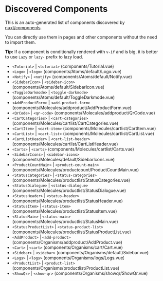 # Discovered Components

This is an auto-generated list of components discovered by [nuxt/components](https://github.com/nuxt/components).

You can directly use them in pages and other components without the need to import them.

**Tip:** If a component is conditionally rendered with `v-if` and is big, it is better to use `Lazy` or `lazy-` prefix to lazy load.

- `<Tutorial>` | `<tutorial>` (components/Tutorial.vue)
- `<Logo>` | `<logo>` (components/Atoms/default/Logo.vue)
- `<Notify>` | `<notify>` (components/Atoms/default/Notify.vue)
- `<SidebarIcon>` | `<sidebar-icon>` (components/Atoms/default/SidebarIcon.vue)
- `<ToggleDarkmode>` | `<toggle-darkmode>` (components/Atoms/default/ToggleDarkmode.vue)
- `<AddProductForm>` | `<add-product-form>` (components/Molecules/addproduct/AddProductForm.vue)
- `<QrCode>` | `<qr-code>` (components/Molecules/addproduct/QrCode.vue)
- `<CartCategories>` | `<cart-categories>` (components/Molecules/cartlist/CartCategories.vue)
- `<CartItem>` | `<cart-item>` (components/Molecules/cartlist/CartItem.vue)
- `<CartList>` | `<cart-list>` (components/Molecules/cartlist/CartList.vue)
- `<CartListHeader>` | `<cart-list-header>` (components/Molecules/cartlist/CartListHeader.vue)
- `<Carts>` | `<carts>` (components/Molecules/cartlist/Carts.vue)
- `<SidebarIcons>` | `<sidebar-icons>` (components/Molecules/default/SidebarIcons.vue)
- `<ProductCountMain>` | `<product-count-main>` (components/Molecules/productcount/ProductCountMain.vue)
- `<StatusCategories>` | `<status-categories>` (components/Molecules/productlist/StatusCategories.vue)
- `<StatusDialogue>` | `<status-dialogue>` (components/Molecules/productlist/StatusDialogue.vue)
- `<StatusHeader>` | `<status-header>` (components/Molecules/productlist/StatusHeader.vue)
- `<StatusItem>` | `<status-item>` (components/Molecules/productlist/StatusItem.vue)
- `<StatusMain>` | `<status-main>` (components/Molecules/productlist/StatusMain.vue)
- `<StatusProductList>` | `<status-product-list>` (components/Molecules/productlist/StatusProductList.vue)
- `<AddProduct>` | `<add-product>` (components/Organisms/addproduct/AddProduct.vue)
- `<Cart>` | `<cart>` (components/Organisms/cart/Cart.vue)
- `<Sidebar>` | `<sidebar>` (components/Organisms/default/Sidebar.vue)
- `<Logs>` | `<logs>` (components/Organisms/logs/Logs.vue)
- `<ProductList>` | `<product-list>` (components/Organisms/productlist/ProductList.vue)
- `<ShowQr>` | `<show-qr>` (components/Organisms/showqr/ShowQr.vue)
